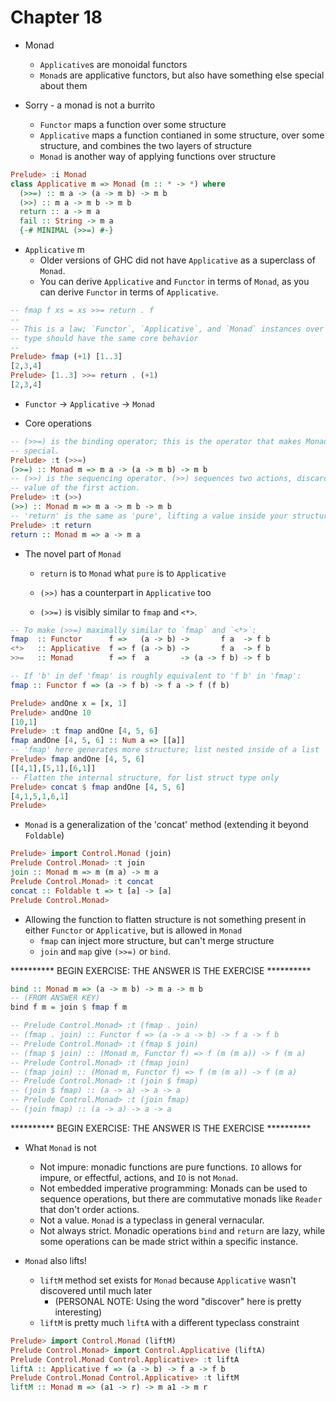 # Chapter 18

- Monad
  - `Applicative`s are monoidal functors
  - `Monad`s are applicative functors, but also have something else special about them

- Sorry - a monad is not a burrito
  - `Functor` maps a function over some structure
  - `Applicative` maps a function contianed in some structure, over some
    structure, and combines the two layers of structure
  - `Monad` is another way of applying functions over structure

```haskell
Prelude> :i Monad
class Applicative m => Monad (m :: * -> *) where
  (>>=) :: m a -> (a -> m b) -> m b
  (>>) :: m a -> m b -> m b
  return :: a -> m a
  fail :: String -> m a
  {-# MINIMAL (>>=) #-}
```

- `Applicative` m
  - Older versions of GHC did not have `Applicative` as a superclass of `Monad`.
  - You can derive `Applicative` and `Functor` in terms of `Monad`, as you can
    derive `Functor` in terms of `Applicative`.

```haskell
-- fmap f xs = xs >>= return . f
--
-- This is a law; `Functor`, `Applicative`, and `Monad` instances over a given
-- type should have the same core behavior
--
Prelude> fmap (+1) [1..3]
[2,3,4]
Prelude> [1..3] >>= return . (+1)
[2,3,4]
```

- `Functor` -> `Applicative` -> `Monad`

- Core operations

```haskell
-- (>>=) is the binding operator; this is the operator that makes Monads
-- special.
Prelude> :t (>>=)
(>>=) :: Monad m => m a -> (a -> m b) -> m b
-- (>>) is the sequencing operator. (>>) sequences two actions, discarding any
-- value of the first action.
Prelude> :t (>>)
(>>) :: Monad m => m a -> m b -> m b
-- 'return' is the same as 'pure', lifting a value inside your structure
Prelude> :t return
return :: Monad m => a -> m a
```

- The novel part of `Monad`
  - `return` is to `Monad` what `pure` is to `Applicative`
  - `(>>)` has a counterpart in `Applicative` too

  - `(>>=)` is visibly similar to `fmap` and `<*>`.

```haskell
-- To make (>>=) maximally similar to `fmap` and `<*>`:
fmap  :: Functor      f =>   (a -> b) ->       f a  -> f b
<*>   :: Applicative  f => f (a -> b) ->       f a  -> f b
>>=   :: Monad        f => f  a       -> (a -> f b) -> f b

-- If 'b' in def 'fmap' is roughly equivalent to 'f b' in 'fmap':
fmap :: Functor f => (a -> f b) -> f a -> f (f b)
```

```haskell
Prelude> andOne x = [x, 1]
Prelude> andOne 10
[10,1]
Prelude> :t fmap andOne [4, 5, 6]
fmap andOne [4, 5, 6] :: Num a => [[a]]
-- 'fmap' here generates more structure; list nested inside of a list
Prelude> fmap andOne [4, 5, 6]
[[4,1],[5,1],[6,1]]
-- Flatten the internal structure, for list struct type only
Prelude> concat $ fmap andOne [4, 5, 6]
[4,1,5,1,6,1]
Prelude>
```

- `Monad` is a generalization of the 'concat' method (extending it beyond
  `Foldable`)

```haskell
Prelude> import Control.Monad (join)
Prelude Control.Monad> :t join
join :: Monad m => m (m a) -> m a
Prelude Control.Monad> :t concat
concat :: Foldable t => t [a] -> [a]
Prelude Control.Monad>
```

- Allowing the function to flatten structure is not something present in either
  `Functor` or `Applicative`, but is allowed in `Monad`
  - `fmap` can inject more structure, but can't merge structure
  - `join` and `map` give `(>>=)` or `bind`.

********** BEGIN EXERCISE: THE ANSWER IS THE EXERCISE **********

```haskell
bind :: Monad m => (a -> m b) -> m a -> m b
-- (FROM ANSWER KEY)
bind f m = join $ fmap f m

-- Prelude Control.Monad> :t (fmap . join)
-- (fmap . join) :: Functor f => (a -> a -> b) -> f a -> f b
-- Prelude Control.Monad> :t (fmap $ join)
-- (fmap $ join) :: (Monad m, Functor f) => f (m (m a)) -> f (m a)
-- Prelude Control.Monad> :t (fmap join)
-- (fmap join) :: (Monad m, Functor f) => f (m (m a)) -> f (m a)
-- Prelude Control.Monad> :t (join $ fmap)
-- (join $ fmap) :: (a -> a) -> a -> a
-- Prelude Control.Monad> :t (join fmap)
-- (join fmap) :: (a -> a) -> a -> a
```

********** BEGIN EXERCISE: THE ANSWER IS THE EXERCISE **********

- What `Monad` is not
  - Not impure: monadic functions are pure functions. `IO` allows for impure, or
    effectful, actions, and `IO` is not `Monad`.
  - Not embedded imperative programming: Monads can be used to sequence
    operations, but there are commutative monads like `Reader` that don't order
    actions.
  - Not a value. `Monad` is a typeclass in general vernacular.
  - Not always strict. Monadic operations `bind` and `return` are lazy, while
    some operations can be made strict within a specific instance.

- `Monad` also lifts!
  - `liftM` method set exists for `Monad` because `Applicative` wasn't
    discovered until much later
    - (PERSONAL NOTE: Using the word "discover" here is pretty interesting)
  - `liftM` is pretty much `liftA` with a different typeclass constraint

```haskell
Prelude> import Control.Monad (liftM)
Prelude Control.Monad> import Control.Applicative (liftA)
Prelude Control.Monad Control.Applicative> :t liftA
liftA :: Applicative f => (a -> b) -> f a -> f b
Prelude Control.Monad Control.Applicative> :t liftM
liftM :: Monad m => (a1 -> r) -> m a1 -> m r
```
